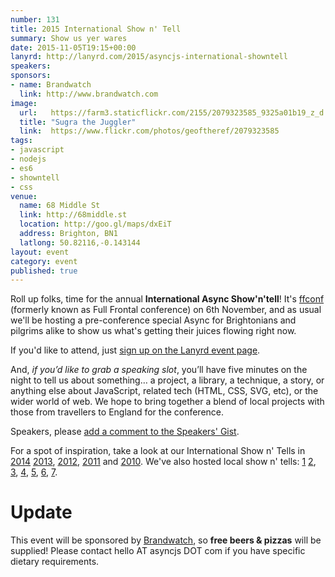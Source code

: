 ```yaml
---
number: 131
title: 2015 International Show n' Tell
summary: Show us yer wares
date: 2015-11-05T19:15+00:00
lanyrd: http://lanyrd.com/2015/asyncjs-international-showntell
speakers:
sponsors:
- name: Brandwatch
  link: http://www.brandwatch.com
image:
  url:   https://farm3.staticflickr.com/2155/2079323585_9325a01b19_z_d.jpg?zz=1
  title: "Sugra the Juggler"
  link:  https://www.flickr.com/photos/geoftheref/2079323585
tags:
- javascript
- nodejs
- es6
- showntell
- css
venue:
  name: 68 Middle St
  link: http://68middle.st
  location: http://goo.gl/maps/dxEiT
  address: Brighton, BN1
  latlong: 50.82116,-0.143144
layout: event
category: event
published: true
---
```


Roll up folks, time for the annual **International Async Show'n'tell**! It's [ffconf][ff] (formerly known as Full Frontal conference) on 6th November, and as usual we'll be hosting a pre-conference special Async for Brightonians and pilgrims alike to show us what's getting their juices flowing right now.

If you'd like to attend, just [sign up on the Lanyrd event page][event-lanyrd].

And, _if you’d like to grab a speaking slot_, you’ll have five minutes on the night to tell us about something… a project, a library, a technique, a story, or anything else about JavaScript, related tech (HTML, CSS, SVG, etc), or the wider world of web. We hope to bring together a blend of local projects with those from travellers to England for the conference.

Speakers, please <a data-gist href="https://gist.github.com/larister/3ca8fd3914fcf1eda75c">add a comment to the Speakers' Gist</a>.

For a spot of inspiration, take a look at our International Show n' Tells in [2014][showntell-2014] [2013][showntell-2013], [2012][showntell-2012], [2011][showntell-2011] and [2010][showntell-2010]. We've also hosted local show n' tells: [1][spring-2015] [2][birthday-4], [3][birthday-3], [4][birthday-2], [5][birthday-1], [6][showntell-2], [7][showntell-1].

# Update

This event will be sponsored by [Brandwatch][brandwatch], so **free beers & pizzas** will be supplied! Please contact hello AT asyncjs DOT com if you have specific dietary requirements.

[ff]: http://2015.ffconf.org/
[event-lanyrd]: http://lanyrd.com/2015/asyncjs-international-showntell

[async]: http://asyncjs.com
[showntell-1]: http://asyncjs.com/showntell/
[showntell-2]: http://asyncjs.com/showntell2/
[spring-2015]: http://asyncjs.com/showntell-spring-2015/
[birthday-1]: http://asyncjs.com/birthday/
[birthday-2]: http://asyncjs.com/birthday2/
[birthday-3]: http://asyncjs.com/birthday3/
[birthday-4]: http://asyncjs.com/birthday4/
[birthday-5]: http://asyncjs.com/birthday5/
[showntell-2010]: http://asyncjs.com/showntell3/
[showntell-2011]: http://asyncjs.com/international2011/
[showntell-2012]: http://asyncjs.com/showntell-2012/
[showntell-2013]: http://asyncjs.com/showntell-2013/
[showntell-2014]: http://asyncjs.com/showntell-2014/
[brandwatch]: http://www.brandwatch.com/